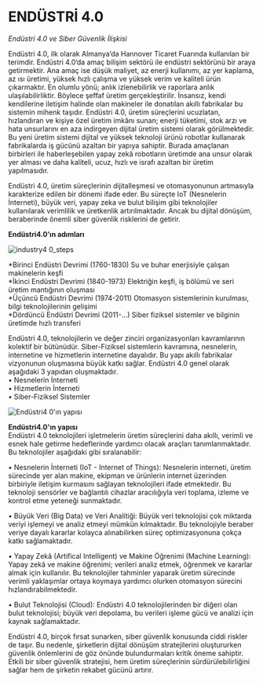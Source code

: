 # ENDÜSTRİ 4.0 

*Endüstri 4.0 ve  Siber Güvenlik İlişkisi*

Endüstri 4.0, ilk olarak Almanya’da Hannover Ticaret Fuarında kullanılan bir terimdir. 
Endüstri 4.0‘da amaç bilişim sektörü ile endüstri sektörünü bir araya getirmektir. 
Ana amaç ise düşük maliyet, az enerji kullanımı, az yer kaplama, az ısı üretimi, yüksek hızlı çalışma ve yüksek verim ve kaliteli ürün çıkarmaktır. 
En olumlu yönü; anlık izlenebilirlik ve raporlara anlık ulaşılabilirliktir. 
Böylece şeffaf üretim gerçekleştirilir.
İnsansız, kendi kendilerine iletişim halinde olan makineler ile donatılan akıllı fabrikalar bu sistemin mihenk taşıdır. 
Endüstri 4.0, üretim süreçlerini ucuzlatan, hızlandıran ve kişiye özel üretim imkânı sunan; enerji tüketimi, stok arzı ve
hata unsurlarını en aza indirgeyen dijital üretim sistemi olarak görülmektedir. Bu yeni üretim sistemi dijital ve yüksek teknoloji ürünü robotlar kullanarak fabrikalarda iş gücünü azaltan bir yapıya sahiptir. Burada amaçlanan birbirleri ile haberleşebilen yapay zekâ robotların üretimde ana unsur olarak yer alması ve daha kaliteli, ucuz, hızlı ve israfı azaltan bir üretim yapılmasıdır.

Endüstri 4.0, üretim süreçlerinin dijitalleşmesi ve otomasyonunun artmasıyla karakterize edilen bir dönemi ifade eder. Bu süreçte IoT (Nesnelerin İnterneti), büyük veri, yapay zeka ve bulut bilişim gibi teknolojiler kullanılarak verimlilik ve üretkenlik artırılmaktadır. Ancak bu dijital dönüşüm, beraberinde önemli siber güvenlik risklerini de getirir.

**Endüstri4.0’ın adımları** <br/>

![industry4 0_steps](https://github.com/user-attachments/assets/d80ea197-fd08-47e2-9887-39c2d94e482a)<br/>

*Birinci Endüstri Devrimi (1760-1830) Su ve buhar enerjisiyle çalışan makinelerin keşfi <br/>
*İkinci Endüstri Devrimi (1840-1973) Elektriğin keşfi, iş bölümü ve seri üretim mantığının oluşması <br/>
*Üçüncü Endüstri Devrimi (1974-2011) Otomasyon sistemlerinin kurulması, bilgi teknolojilerinin gelişimi <br/>
*Dördüncü Endüstri Devrimi (2011-…) Siber fiziksel sistemler ve bilginin üretimde hızlı transferi  <br/>

Endüstri 4.0, teknolojilerin ve değer zinciri organizasyonları kavramlarının kolektif bir bütünüdür. 
Siber-Fiziksel sistemlerin kavramına, nesnelerin, internetine ve hizmetlerin internetine dayalıdır. 
Bu yapı akıllı fabrikalar vizyonunun oluşmasına büyük katkı sağlar.
Endüstri 4.0 genel olarak aşağıdaki 3 yapıdan oluşmaktadır.<br/>
•	Nesnelerin İnterneti <br/>
•	Hizmetlerin İnterneti <br/>
•	Siber-Fiziksel Sistemler <br/>

![Endüstri4 0'ın yapısı](https://github.com/user-attachments/assets/59927ed6-5977-46cc-967e-e5b80ceab62b)

**Endüstri4.0'ın yapısı** <br/>
Endüstri 4.0 teknolojileri işletmelerin üretim süreçlerini daha akıllı, verimli ve esnek hale getirme hedeflerinde yardımcı olacak araçları tanımlanmaktadır. Bu teknolojiler aşağıdaki gibi sıralanabilir:

•	Nesnelerin İnterneti (IoT - Internet of Things): Nesnelerin interneti, üretim sürecinde yer alan makine, ekipman ve ürünlerin internet üzerinden birbiriyle iletişim kurmasını sağlayan teknolojileri ifade etmektedir. Bu teknoloji sensörler ve bağlantılı cihazlar aracılığıyla veri toplama, izleme ve kontrol etme yeteneği sunmaktadır.

•	Büyük Veri (Big Data) ve Veri Analitiği: Büyük veri teknolojisi çok miktarda veriyi işlemeyi ve analiz etmeyi mümkün kılmaktadır. Bu teknolojiyle beraber veriye dayalı kararlar kolayca alınabilirken süreç optimizasyonuna çokça katkı sağlamaktadır.

•	Yapay Zekâ (Artifical Intelligent) ve Makine Öğrenimi (Machine Learning): Yapay zekâ ve makine öğrenimi; verileri analiz etmek, öğrenmek ve kararlar almak için kullanılır. 
Bu teknolojiler tahminler yaparak üretim sürecinde verimli yaklaşımlar ortaya koymaya yardımcı olurken otomasyon sürecini hızlandırabilmektedir.

•	Bulut Teknolojisi (Cloud): Endüstri 4.0 teknolojilerinden bir diğeri olan bulut teknolojisi; büyük veri depolama, bu verileri işleme gücü ve analizi için kaynak sağlamaktadır.

Endüstri 4.0, birçok fırsat sunarken, siber güvenlik konusunda ciddi riskler de taşır. Bu nedenle, şirketlerin dijital dönüşüm stratejilerini oluştururken güvenlik önlemlerini de göz önünde bulundurmaları kritik öneme sahiptir. Etkili bir siber güvenlik stratejisi, hem üretim süreçlerinin sürdürülebilirliğini sağlar hem de şirketin rekabet gücünü artırır.
